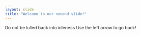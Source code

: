 ```yaml
---
layout: slide
title: "Welcome to our second slide!"
---
```

Do not be lulled back into idleness
Use the left arrow to go back!
